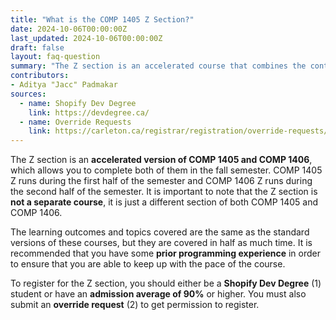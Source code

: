 ```yaml
---
title: "What is the COMP 1405 Z Section?"
date: 2024-10-06T00:00:00Z
last_updated: 2024-10-06T00:00:00Z
draft: false
layout: faq-question
summary: "The Z section is an accelerated course that combines the content of COMP 1405 and COMP 1406 into a single term."
contributors:
- Aditya "Jacc" Padmakar
sources:
  - name: Shopify Dev Degree
    link: https://devdegree.ca/
  - name: Override Requests
    link: https://carleton.ca/registrar/registration/override-requests/
---
```


The Z section is an **accelerated version of COMP 1405 and COMP 1406**, which allows you to complete both of them in the fall semester. COMP 1405 Z runs during the first half of the semester and COMP 1406 Z runs during the second half of the semester. It is important to note that the Z section is **not a separate course**, it is just a different section of both COMP 1405 and COMP 1406.

The learning outcomes and topics covered are the same as the standard versions of these courses, but they are covered in half as much time. It is recommended that you have some **prior programming experience** in order to ensure that you are able to keep up with the pace of the course.

To register for the Z section, you should either be a **Shopify Dev Degree** (1) student or have an **admission average of 90%** or higher. You must also submit an **override request** (2) to get permission to register.
